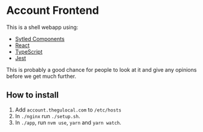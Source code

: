 # Account Frontend

This is a shell webapp using:

* [Sytled Components](https://emotion.sh)
* [React](https://reactjs.org/)
* [TypeScript](https://www.typescriptlang.org)
* [Jest](https://facebook.github.io/jest/)

This is probably a good chance for people to look at it and give any opinions before we get much further.

## How to install

1.  Add `account.thegulocal.com` to `/etc/hosts`
1.  In `./nginx` run `./setup.sh`.
1.  In `./app`, run `nvm use`, `yarn` and `yarn watch`.
